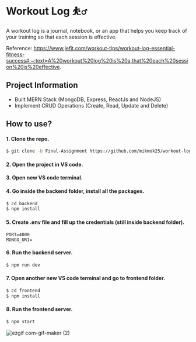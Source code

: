 # Workout Log ⛹️‍♂
A workout log is a journal, notebook, or an app that helps you keep track of your training so that each session is effective.

Reference: https://www.jefit.com/workout-tips/workout-log-essential-fitness-success#:~:text=A%20workout%20log%20is%20a,that%20each%20session%20is%20effective.

## Project Information
- Built MERN Stack (MongoDB, Express, ReactJs and NodeJS)
- Implement CRUD Operations (Create, Read, Update and Delete)

## How to use?

#### 1. Clone the repo.
```sh
$ git clone -b Final-Assignment https://github.com/mikmok25/workout-log.git
```

#### 2. Open the project in VS code.

#### 3. Open new VS code terminal.

#### 4. Go inside the backend folder, install all the packages.
```sh
$ cd backend
$ npm install
```

#### 5. Create .env file and fill up the credentials (still inside backend folder).
```
PORT=4000
MONGO_URI=
```

#### 6. Run the backend server.
```sh
$ npm run dev
```

#### 7. Open another new VS code terminal and go to frontend folder.
```sh
$ cd frontend
$ npm install
```

#### 8. Run the frontend server.

```sh
$ npm start
```

![ezgif com-gif-maker (2)](https://user-images.githubusercontent.com/74645297/207737612-6c473fa9-1f64-4a12-88a8-bf9fb51b60c9.gif)

